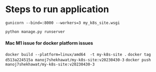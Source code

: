 # Steps to run application
``gunicorn --bind=:8000 --workers=3 my_k8s_site.wsgi``

``python manage.py runserver``
#### Mac M1 issue for docker platform issues
``docker build --platform=linux/amd64  -t my-k8s-site .``
``docker tag d513a224515a manoj7shekhawat/my-k8s-site:v20230430-3``
``docker push manoj7shekhawat/my-k8s-site:v20230430-3``